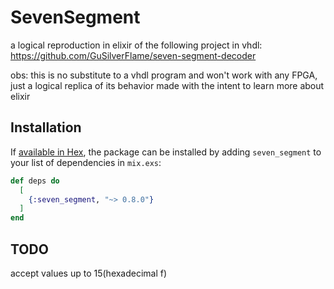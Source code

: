 # SevenSegment

a logical reproduction in elixir of the following project in vhdl:
  https://github.com/GuSilverFlame/seven-segment-decoder

obs: this is no substitute to a vhdl program and won't work with any FPGA, just a logical replica of its behavior made with the intent to learn more about elixir

## Installation

If [available in Hex](https://hex.pm/docs/publish), the package can be installed
by adding `seven_segment` to your list of dependencies in `mix.exs`:

```elixir
def deps do
  [
    {:seven_segment, "~> 0.8.0"}
  ]
end
```

## TODO
accept values up to 15(hexadecimal f)
